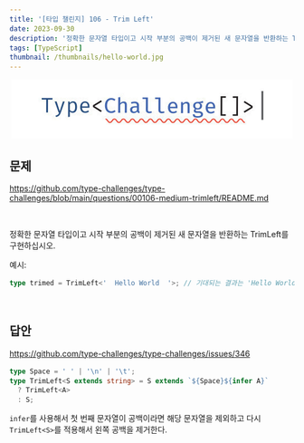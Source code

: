```yaml
---
title: '[타입 챌린지] 106 - Trim Left'
date: 2023-09-30
description: '정확한 문자열 타입이고 시작 부분의 공백이 제거된 새 문자열을 반환하는 TrimLeft<T>를 구현하십시오.'
tags: [TypeScript]
thumbnail: /thumbnails/hello-world.jpg
---
```


<p align="center"><img src="./type-challenge.jpeg"/></p>

## 문제

https://github.com/type-challenges/type-challenges/blob/main/questions/00106-medium-trimleft/README.md

<br/>

정확한 문자열 타입이고 시작 부분의 공백이 제거된 새 문자열을 반환하는 TrimLeft<T>를 구현하십시오.

예시:

```typescript
type trimed = TrimLeft<'  Hello World  '>; // 기대되는 결과는 'Hello World  '입니다.
```

<br/>

## 답안

https://github.com/type-challenges/type-challenges/issues/346

```typescript
type Space = ' ' | '\n' | '\t';
type TrimLeft<S extends string> = S extends `${Space}${infer A}`
  ? TrimLeft<A>
  : S;
```

`infer`를 사용해서 첫 번째 문자열이 공백이라면 해당 문자열을 제외하고 다시 `TrimLeft<S>`를 적용해서 왼쪽 공백을 제거한다.
